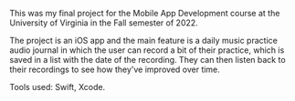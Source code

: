 This was my final project for the Mobile App Development course at the University of Virginia in the Fall semester of 2022.

The project is an iOS app and the main feature is a daily music practice audio journal in which the user can record a bit of their practice, which is saved in a list with the date of the recording. They can then listen back to their recordings to see how they've improved over time.

Tools used: Swift, Xcode.
